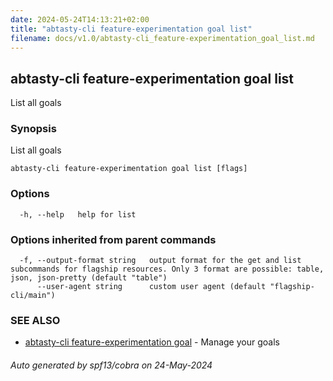 ```yaml
---
date: 2024-05-24T14:13:21+02:00
title: "abtasty-cli feature-experimentation goal list"
filename: docs/v1.0/abtasty-cli_feature-experimentation_goal_list.md
---
```

## abtasty-cli feature-experimentation goal list

List all goals

### Synopsis

List all goals

```
abtasty-cli feature-experimentation goal list [flags]
```

### Options

```
  -h, --help   help for list
```

### Options inherited from parent commands

```
  -f, --output-format string   output format for the get and list subcommands for flagship resources. Only 3 format are possible: table, json, json-pretty (default "table")
      --user-agent string      custom user agent (default "flagship-cli/main")
```

### SEE ALSO

* [abtasty-cli feature-experimentation goal](/docs/v1.0/abtasty-cli_feature-experimentation_goal.md)	 - Manage your goals

###### Auto generated by spf13/cobra on 24-May-2024
